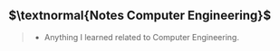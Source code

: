 ## $\textnormal{Notes Computer Engineering}$

> - Anything I learned related to Computer Engineering.

